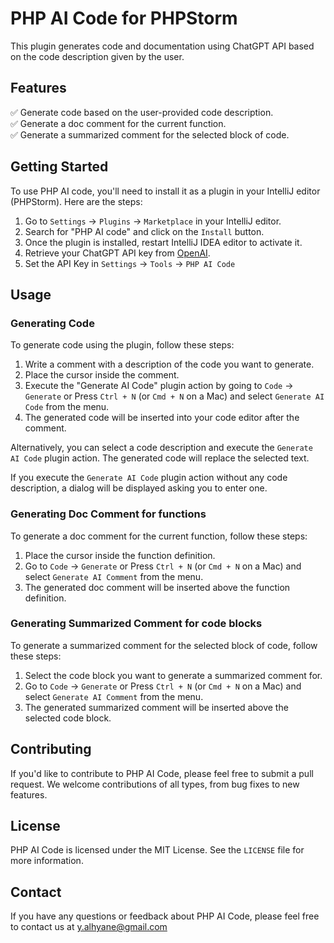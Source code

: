 # PHP AI Code for PHPStorm

This plugin generates code and documentation using ChatGPT API based on the code description given by the user.

## Features
✅ Generate code based on the user-provided code description.   
✅ Generate a doc comment for the current function.  
✅ Generate a summarized comment for the selected block of code.  

## Getting Started

To use PHP AI code, you'll need to install it as a plugin in your IntelliJ editor (PHPStorm). Here are the steps:

1. Go to `Settings` -> `Plugins` -> `Marketplace` in your IntelliJ editor.
2. Search for "PHP AI code" and click on the `Install` button.
3. Once the plugin is installed, restart IntelliJ IDEA editor to activate it.
4. Retrieve your ChatGPT API key from [OpenAI](https://platform.openai.com/account/api-keys).
5. Set the API Key in `Settings` -> `Tools` -> `PHP AI Code`

## Usage

### Generating Code
To generate code using the plugin, follow these steps:

1. Write a comment with a description of the code you want to generate.
2. Place the cursor inside the comment.
3. Execute the "Generate AI Code" plugin action by going to `Code` -> `Generate` or Press `Ctrl + N` (or `Cmd + N` on a Mac) and select `Generate AI Code` from the menu.
4. The generated code will be inserted into your code editor after the comment.


Alternatively, you can select a code description and execute the `Generate AI Code` plugin action. The generated code will replace the selected text.

If you execute the `Generate AI Code` plugin action without any code description, a dialog will be displayed asking you to enter one.

### Generating Doc Comment for functions
To generate a doc comment for the current function, follow these steps:

1. Place the cursor inside the function definition.
2. Go to `Code` -> `Generate` or Press `Ctrl + N` (or `Cmd + N` on a Mac) and select `Generate AI Comment` from the menu.
3. The generated doc comment will be inserted above the function definition.

### Generating Summarized Comment for code blocks
To generate a summarized comment for the selected block of code, follow these steps:

1. Select the code block you want to generate a summarized comment for.
2. Go to `Code` -> `Generate` or Press `Ctrl + N` (or `Cmd + N` on a Mac) and select `Generate AI Comment` from the menu.
3. The generated summarized comment will be inserted above the selected code block.

## Contributing

If you'd like to contribute to PHP AI Code, please feel free to submit a pull request. We welcome contributions of all types, from bug fixes to new features.

## License

PHP AI Code is licensed under the MIT License. See the `LICENSE` file for more information.

## Contact

If you have any questions or feedback about PHP AI Code, please feel free to contact us at y.alhyane@gmail.com
